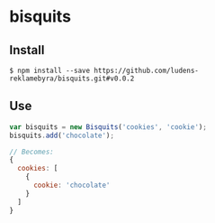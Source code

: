 # bisquits
## Install
```
$ npm install --save https://github.com/ludens-reklamebyra/bisquits.git#v0.0.2
```
## Use
```javascript
var bisquits = new Bisquits('cookies', 'cookie');
bisquits.add('chocolate');

// Becomes:
{
  cookies: [
    {
      cookie: 'chocolate'
    }
  ]
}
```
